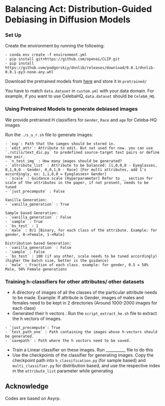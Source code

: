 
# Balancing Act: Distribution-Guided Debiasing in Diffusion Models

<!--- [![arXiv](https://img.shields.io/badge/arXiv-2110.02711-red)](https://arxiv.org/abs/2210.10960) [![project_page](https://img.shields.io/badge/project_page-orange)](https://kwonminki.github.io/Asyrp/) 


> **Diffusion Models already have a Semantic Latent Space**<br>
> [Mingi Kwon](https://drive.google.com/file/d/1d1TOCA20KmYnY8RvBvhFwku7QaaWIMZL/view?usp=share_link), [Jaeseok Jeong](https://drive.google.com/file/d/14uHCJLoR1AFydqV_neGjl1H2rjN4HBdv/view), [Youngjung Uh](https://vilab.yonsei.ac.kr/member/professor) <br>
> Arxiv preprint.
> 
>**Abstract**: <br>
Diffusion models achieve outstanding generative performance in various domains. Despite their great success, they lack semantic latent space which is essential for controlling the generative process. To address the problem, we propose asymmetric reverse process (Asyrp) which discovers the semantic latent space in frozen pretrained diffusion models. Our semantic latent space, named h-space, has nice properties for accommodating semantic image manipulation: homogeneity, linearity, robustness, and consistency across timesteps. In addition, we introduce a principled design of the generative process for versatile editing and quality boosting by quantifiable measures: editing strength of an interval and quality deficiency at a timestep. Our method is applicable to various architectures (DDPM++, iDDPM, and ADM) and datasets (CelebA-HQ, AFHQ-dog, LSUN-church, LSUN-bedroom, and METFACES). 
 

## Description
This repo includes the official Pytorch implementation of **Asyrp**: Diffusion Models already have a Semantic Latent Space.

- **Asyrp** allows using *h-space*, the bottleneck of the U-Net, as a semantic latent space of diffusion models.

![image](https://user-images.githubusercontent.com/33779055/210209549-500e57d1-0a38-4167-a437-f1dcc44b5a5a.png) ![image](https://user-images.githubusercontent.com/33779055/210209586-096ec082-f2d2-4690-84c9-ce0143361069.png) ![image](https://user-images.githubusercontent.com/33779055/210209619-6091bf02-e81b-468f-a2d0-df893040ab66.png)

Edited real images (Top) as `Happy dog` (Bottom). So cute!!





## Getting Started
We recommend running our code using NVIDIA GPU + CUDA, CuDNN.

### Pretrained Models for Asyrp
Asyrp works on the checkpoints of pretrained diffusion models.


| Image Type to Edit |Size| Pretrained Model | Dataset | Reference Repo. 
|---|---|---|---|---
| Human face |256×256| Diffusion (Auto) | [CelebA-HQ](https://arxiv.org/abs/1710.10196) | [SDEdit](https://github.com/ermongroup/SDEdit)
| Human face |256×256| [Diffusion](https://1drv.ms/u/s!AkQjJhxDm0Fyhqp_4gkYjwVRBe8V_w?e=Et3ITH) | [CelebA-HQ](https://arxiv.org/abs/1710.10196) | [P2 weighting](https://github.com/jychoi118/P2-weighting)
| Human face |256×256| [Diffusion](https://1drv.ms/u/s!AkQjJhxDm0Fyhqp_4gkYjwVRBe8V_w?e=Et3ITH) | [FFHQ](https://arxiv.org/abs/1812.04948) | [P2 weighting](https://github.com/jychoi118/P2-weighting)
| Church |256×256| Diffusion (Auto) | [LSUN-Bedroom](https://www.yf.io/p/lsun) | [SDEdit](https://github.com/ermongroup/SDEdit) 
| Bedroom |256×256| Diffusion (Auto) | [LSUN-Church](https://www.yf.io/p/lsun) | [SDEdit](https://github.com/ermongroup/SDEdit) 
| Dog face |256×256| [Diffusion](https://1drv.ms/u/s!AkQjJhxDm0Fyhqp_4gkYjwVRBe8V_w?e=Et3ITH) | [AFHQ-Dog](https://arxiv.org/abs/1912.01865) | [ILVR](https://github.com/jychoi118/ilvr_adm)
| Painting face |256×256| [Diffusion](https://1drv.ms/u/s!AkQjJhxDm0Fyhqp_4gkYjwVRBe8V_w?e=Et3ITH) | [METFACES](https://arxiv.org/abs/2006.06676) | [P2 weighting](https://github.com/jychoi118/P2-weighting)
| ImageNet |256x256| [Diffusion](https://openaipublic.blob.core.windows.net/diffusion/jul-2021/256x256_diffusion_uncond.pt) | [ImageNet](https://image-net.org/index.php) | [Guided Diffusion](https://github.com/openai/guided-diffusion)

- The pretrained Diffuson models on 256x256 images in [CelebA-HQ](https://arxiv.org/abs/1710.10196), [LSUN-Church](https://www.yf.io/p/lsun), and [LSUN-Bedroom](https://www.yf.io/p/lsun) are automatically downloaded in the code. (codes from [DiffusionCLIP](https://github.com/gwang-kim/DiffusionCLIP))
- In contrast, you need to download the models pretrained on other datasets in the table and put it in the `./pretrained` directory. 
- You can manually revise the checkpoint paths and names in the `./configs/paths_config.py` file.

- We used CelebA-HQ pretrained model from SDEdit but we found from P2 weighting is better. **We highly recommend to use P2 weighting models rather than SDEdit.**
 --->
### Set Up 
Create the environment by running the following:
```
- conda env create -f environment.yml
- pip install git+https://github.com/openai/CLIP.git
- pip install https://github.com/podgorskiy/dnnlib/releases/download/0.0.1/dnnlib-0.0.1-py3-none-any.whl
```
Download the pretrained models from [here](https://1drv.ms/u/s!AkQjJhxDm0Fyhqp_4gkYjwVRBe8V_w?e=Et3ITH) and store it in `pretrained/`

You have to match `data.dataset` in `custom.yml` with your data domain. For example, if you want to use CelebaHQ, `data.dataset` should be `CelebA_HQ`. 

### Using Pretrained Models to generate debiased images
We provide pretrained H classifiers for  `Gender`, `Race` and `age` for Celeba-HQ images

Run the `./s_u_r.sh` file to generate images:

```
- `exp`: Path that the iamges should be stored in.
- `edit_attr`: Attribute to edit. But not used for now. you can use `./utils/text_dic.py` to predefined source-target text pairs or define new pair. 
- `n_test_img` : How many images should be generated?
- `attribute_list` : Attribute to be balanced: [1,0,0,0 - Eyeglasses, 0,1,0,0 - Gender, 0,0,1,0 - Race] [For multi attributes, add 1's accordingly, ex: 1,1,0,0 = Eyeglasses+ Gender]
- `scale` : Guidance scale [Hyperparameter] Refer to __ section for scale of the attributes in the paper, if not present, needs to be tuned
- `just_precompute` : False

Vanilla Generation:
- `vanilla_generation` : True

Sample based Generation:
- `vanilla_generation` : False
- `sample` : True
- `bs_test` : 1
- `male` : 0/1 [Binary, for each class of the attribute. Example: for gender, 0->Female, 1->Male]

Distribution based Generation:
- `vanilla_generation` : False
- `sample` : False
- `bs_test` : 100 (if any other, scale needs to be tuned accordingly) (higher the batch size, better is the guidance)
- `male` : Fraction of each class. example: for gender, 0.5 = 50% Male, 50% Female generations
```

### Training h-classifiers for other attributes/ other datasets
- A directory of images of all the classes of the particular attribute needs to be made. Example: If attribute is Gender, images of males and females need to be kept in 2 directories (Around 1000-2000 images for each class)
- Generated their h vectors :
    Run the  `script_extract_he.sh` file to extract the h vectors of images.

```
- `just_precompute`: True
- `test_path_one` : Path containing the images whose h-vectors should be generated.
- `savepath` : Path where the h vectors need to be saved.
```
- Train a Linear classifier on these images. Run __________ file to do this
- Use the checkpoints of the classifier for generating images. Copy the checkpoint path into `h_classification.py` (for sample based) and `multi_classifier.py` for distribution based, and use the respective index in the  `attribute_list` parameter while generating


## Acknowledge
Codes are based on Asyrp.
